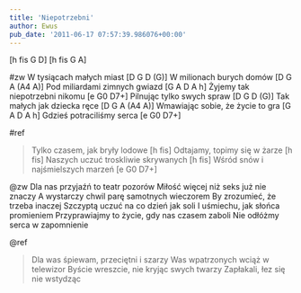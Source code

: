 ```yaml
---
title: 'Niepotrzebni'
author: Ewus
pub_date: '2011-06-17 07:57:39.986076+00:00'
---
```


[h fis G D]
[h fis G A]		     

#zw
W tysiącach małych miast [D G D (G)]
W milionach burych domów [D G A (A4 A)]
Pod miliardami zimnych gwiazd [G A D A h]
Żyjemy tak niepotrzebni nikomu [e G0 D7+]
Pilnując tylko swych spraw [D G D (G)]
Tak małych jak dziecka ręce [D G A (A4 A)]
Wmawiając sobie, że życie to gra [G A D A h]
Gdzieś potraciliśmy serca [e G0 D7+]

#ref
>Tylko czasem, jak bryły lodowe [h fis]
>Odtajamy, topimy się w żarze [h fis]
>Naszych uczuć troskliwie skrywanych [h fis]
>Wśród snów i najśmielszych marzeń [e G0 D7+]

@zw
Dla nas przyjaźń to teatr pozorów
Miłość więcej niż seks już nie znaczy
A wystarczy chwil parę samotnych wieczorem
By zrozumieć, że trzeba inaczej
Szczyptą uczuć na co dzień jak soli
I uśmiechu, jak słońca promieniem
Przyprawiajmy to życie, gdy nas czasem zaboli
Nie odłóżmy serca w zapomnienie

@ref
>Dla was śpiewam, przeciętni i szarzy
>Was wpatrzonych wciąż w telewizor
>Byście wreszcie, nie kryjąc swych twarzy
>Zapłakali, łez się nie wstydząc